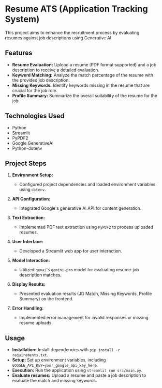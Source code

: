 # Resume ATS (Application Tracking System)

This project aims to enhance the recruitment process by evaluating resumes against job descriptions using Generative AI.

## Features

- **Resume Evaluation:** Upload a resume (PDF format supported) and a job description to receive a detailed evaluation.
- **Keyword Matching:** Analyze the match percentage of the resume with the provided job description.
- **Missing Keywords:** Identify keywords missing in the resume that are crucial for the job role.
- **Profile Summary:** Summarize the overall suitability of the resume for the job.

## Technologies Used

- Python
- Streamlit
- PyPDF2
- Google GenerativeAI
- Python-dotenv
## Project Steps

1. **Environment Setup:**
   - Configured project dependencies and loaded environment variables using `dotenv`.

2. **API Configuration:**
   - Integrated Google's generative AI API for content generation.

3. **Text Extraction:**
   - Implemented PDF text extraction using `PyPDF2` to process uploaded resumes.

4. **User Interface:**
   - Developed a Streamlit web app for user interaction.

5. **Model Interaction:**
   - Utilized `genai`'s `gemini-pro` model for evaluating resume-job description matches.

6. **Display Results:**
   - Presented evaluation results (JD Match, Missing Keywords, Profile Summary) on the frontend.

7. **Error Handling:**
    - Implemented error management for invalid responses or missing resume uploads.

## Usage

- **Installation:** Install dependencies with `pip install -r requirements.txt`.
- **Setup:** Set up environment variables, including `GOOGLE_API_KEY=your_google_api_key_here`.
- **Execution:** Run the application using `streamlit run src/main.py`.
- **Evaluate resumes:** Upload a resume and paste a job description to evaluate the match and missing keywords.
